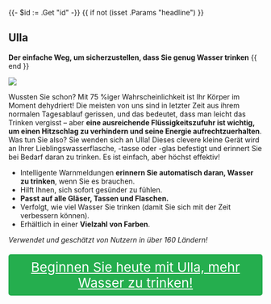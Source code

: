 {{- $id := .Get "id" -}}
{{ if not (isset .Params "headline") }}
## Ulla

**Der einfache Weg, um sicherzustellen, dass Sie genug Wasser trinken**
{{ end }}

[![](/list/ulla-title.jpg)](https://t.gadgetadvisers.com/click/{{$id}})

Wussten Sie schon? Mit 75 %iger Wahrscheinlichkeit ist Ihr Körper im Moment dehydriert! Die meisten von uns sind in letzter Zeit aus ihrem normalen Tagesablauf gerissen, und das bedeutet, dass man leicht das Trinken vergisst – aber **eine ausreichende Flüssigkeitszufuhr ist wichtig, um einen Hitzschlag zu verhindern und seine Energie aufrechtzuerhalten**. Was tun Sie also? Sie wenden sich an Ulla! Dieses clevere kleine Gerät wird an Ihrer Lieblingswasserflasche, -tasse oder -glas befestigt und erinnert Sie bei Bedarf daran zu trinken. Es ist einfach, aber höchst effektiv!

- Intelligente Warnmeldungen **erinnern Sie automatisch daran, Wasser zu trinken**, wenn Sie es brauchen.
- Hilft Ihnen, sich sofort gesünder zu fühlen.
- **Passt auf alle Gläser, Tassen und Flaschen.**
- Verfolgt, wie viel Wasser Sie trinken (damit Sie sich mit der Zeit verbessern können).
- Erhältlich in einer **Vielzahl von Farben**.

*Verwendet und geschätzt von Nutzern in über 160 Ländern!*

<a href="(https://t.gadgetadvisers.com/click/{{$id}})" style="color: white;">
   <div style="text-align:center;background-color:#25ae4e;margin-bottom:20px;margin-top:20px;width: 100%;-webkit-border-radius: 5px;">
      <div style="color: white; padding: 10px;font-size: 26px;">
      Beginnen Sie heute mit Ulla, mehr Wasser zu trinken!
      </div>
   </div>
</a>
